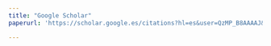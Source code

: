 ```yaml
---
title: "Google Scholar"
paperurl: 'https://scholar.google.es/citations?hl=es&user=QzMP_B8AAAAJ&view_op=list_works&sortby=pubdate'

---
```


